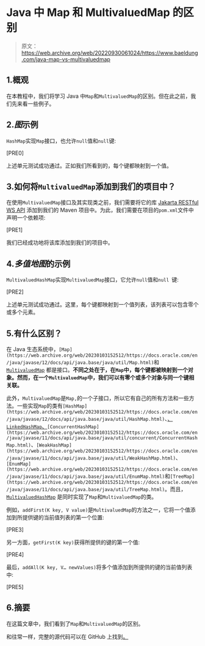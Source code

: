 # Java 中 Map 和 MultivaluedMap 的区别

> 原文：<https://web.archive.org/web/20220930061024/https://www.baeldung.com/java-map-vs-multivaluedmap>

## 1.概观

在本教程中，我们将学习 Java 中`Map`和`MultivaluedMap`的区别。但在此之前，我们先来看一些例子。

## 2.*图*示例

`HashMap`实现`Map`接口，也允许`null`值和`null`键:

[PRE0]

上述单元测试成功通过。正如我们所看到的，每个键都映射到一个值。

## 3.如何将`MultivaluedMap`添加到我们的项目中？

在使用`MultivaluedMap`接口及其实现类之前，我们需要将它的库 [Jakarta RESTful WS API](https://web.archive.org/web/20230103152512/https://search.maven.org/artifact/jakarta.ws.rs/jakarta.ws.rs-api) 添加到我们的 Maven 项目中。为此，我们需要在项目的`pom.xml`文件中声明一个依赖项:

[PRE1]

我们已经成功地将该库添加到我们的项目中。

## 4.*多值地图*的示例

`MultivaluedHashMap`实现`MultivaluedMap`接口，它允许`null`值和`null `键:

[PRE2]

上述单元测试成功通过。这里，每个键都映射到一个值列表，该列表可以包含零个或多个元素。

## 5.有什么区别？

在 Java 生态系统中，`[Map](https://web.archive.org/web/20230103152512/https://docs.oracle.com/en/java/javase/12/docs/api/java.base/java/util/Map.html)`和 [`MultivaluedMap`](https://web.archive.org/web/20230103152512/https://docs.oracle.com/javaee/7/api/javax/ws/rs/core/MultivaluedMap.html) 都是接口。**不同之处在于，在`Map`中，每个键都被映射到一个对象。然而，在一个`MultivaluedMap`中，我们可以有零个或多个对象与同一个键相关联。**

此外，`MultivaluedMap`是`Map,`的一个子接口，所以它有自己的所有方法和一些方法。一些实现`Map`的类有`[HashMap](https://web.archive.org/web/20230103152512/https://docs.oracle.com/en/java/javase/12/docs/api/java.base/java/util/HashMap.html)`、[、`LinkedHashMap`、](https://web.archive.org/web/20230103152512/https://docs.oracle.com/en/java/javase/11/docs/api/java.base/java/util/LinkedHashMap.html)`[ConcurrentHashMap](https://web.archive.org/web/20230103152512/https://docs.oracle.com/en/java/javase/11/docs/api/java.base/java/util/concurrent/ConcurrentHashMap.html)`、`[WeakHashMap](https://web.archive.org/web/20230103152512/https://docs.oracle.com/en/java/javase/11/docs/api/java.base/java/util/WeakHashMap.html)`、`[EnumMap](https://web.archive.org/web/20230103152512/https://docs.oracle.com/en/java/javase/11/docs/api/java.base/java/util/EnumMap.html)`和`[TreeMap](https://web.archive.org/web/20230103152512/https://docs.oracle.com/en/java/javase/11/docs/api/java.base/java/util/TreeMap.html)`。而且， [`MultivaluedHashMap`](https://web.archive.org/web/20230103152512/https://docs.oracle.com/javaee/7/api/javax/ws/rs/core/MultivaluedHashMap.html) 是同时实现了`Map`和`MultivaluedMap`的类。

例如，`addFirst(K key, V value)`是`MultivaluedMap`的方法之一，它将一个值添加到所提供键的当前值列表的第一个位置:

[PRE3]

另一方面，`getFirst(K key)`获得所提供的键的第一个值:

[PRE4]

最后，`addAll(K key, V… newValues)`将多个值添加到所提供的键的当前值列表中:

[PRE5]

## 6.摘要

在这篇文章中，我们看到了`Map`和`MultivaluedMap`的区别。

和往常一样，完整的源代码可以在 GitHub 上找到[。](https://web.archive.org/web/20230103152512/https://github.com/eugenp/tutorials/tree/master/core-java-modules/core-java-collections-maps-4)